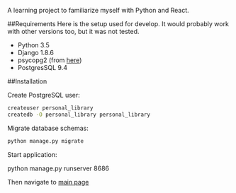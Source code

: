 A learning project to familiarize myself with Python and React.

##Requirements
Here is the setup used for develop. It would probably work with other versions too, but it was not tested.

* Python 3.5
* Django 1.8.6
* psycopg2 (from [here](http://www.lfd.uci.edu/~gohlke/pythonlibs/#psycopg))
* PostgresSQL 9.4

##Installation

Create PostgreSQL user:

```sh
createuser personal_library
createdb -O personal_library personal_library
```

Migrate database schemas:

```sh
python manage.py migrate
```

Start application:

python manage.py runserver 8686

Then navigate to [main page](http://www.localhost:8686/books/)

